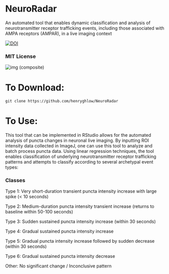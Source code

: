 # NeuroRadar
An automated tool that enables dynamic classification and analysis of neurotransmitter receptor trafficking events, including those associated with AMPA receptors (AMPAR), in a live imaging context

<a href="https://zenodo.org/badge/latestdoi/632710370"><img src="https://zenodo.org/badge/632710370.svg" alt="DOI"></a>

### MIT License

![img (composite)](https://user-images.githubusercontent.com/131828718/235338077-254c0684-7d7b-4d78-a8f0-6a2859c08926.png)

# To Download:
```
git clone https://github.com/henryghlow/NeuroRadar
```
 
# To Use:

This tool that can be implemented in RStudio allows for the automated analysis of puncta changes in neuronal live imaging. By inputting ROI intensity data collected in ImageJ, one can use this tool to analyze and batch process puncta data. Using linear regression techniques, the tool enables classification of underlying neurotransmitter receptor trafficking patterns and attempts to classify according to several archetypal event types:

### Classes
Type 1: Very short-duration transient puncta intensity increase with large spike (< 10 seconds)

Type 2: Medium-duration puncta intensity transient increase (returns to baseline within 50-100 seconds)

Type 3: Sudden sustained puncta intensity increase (within 30 seconds)

Type 4: Gradual sustained puncta intensity increase

Type 5: Gradual puncta intensity increase followed by sudden decrease (within 30 seconds)

Type 6: Gradual sustained puncta intensity decrease

Other: No significant change / Inconclusive pattern
